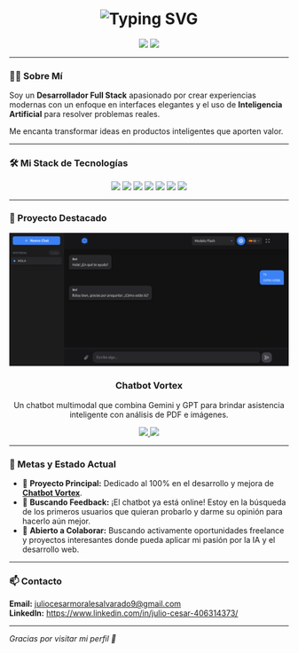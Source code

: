 <h1 align="center">
  <img src="https://readme-typing-svg.demolab.com?font=Fira+Code&pause=1000&color=00C9FF&width=435&lines=Hola,+soy+Victor;Full+Stack+Developer+%26+AI+Enthusiast" alt="Typing SVG" />
</h1>

<p align="center">
  <img src="https://github-readme-stats.vercel.app/api?username=Victor00128&show_icons=true&theme=transparent&hide_rank=true&cache_seconds=86400" width="48%" />
  <img src="https://github-readme-streak-stats.herokuapp.com/?user=Victor00128&theme=transparent"  width="48%" />
</p>

---

### 👨‍💻 Sobre Mí

Soy un **Desarrollador Full Stack** apasionado por crear experiencias modernas con un enfoque en interfaces elegantes y el uso de **Inteligencia Artificial** para resolver problemas reales.

Me encanta transformar ideas en productos inteligentes que aporten valor.

---

### 🛠️ Mi Stack de Tecnologías

<p align="center">
  <img src="https://img.shields.io/badge/HTML5-000?style=for-the-badge&logo=html5&logoColor=00C9FF" />
  <img src="https://img.shields.io/badge/CSS3-000?style=for-the-badge&logo=css3&logoColor=00C9FF" />
  <img src="https://img.shields.io/badge/JavaScript-000?style=for-the-badge&logo=javascript&logoColor=00C9FF" />
  <img src="https://img.shields.io/badge/TypeScript-000?style=for-the-badge&logo=typescript&logoColor=00C9FF" />
  <img src="https://img.shields.io/badge/React-000?style=for-the-badge&logo=react&logoColor=00C9FF" />
  <img src="https://img.shields.io/badge/Next.js-000?style=for-the-badge&logo=next.js&logoColor=00C9FF" />
  <img src="https://img.shields.io/badge/Node.js-000?style=for-the-badge&logo=node.js&logoColor=00C9FF" />
</p>

---

### 🚀 Proyecto Destacado

<div align="center">
  <a href="https://vortex-ia.netlify.app/">
    <img src="https://github.com/Victor00128/Chatbot-Vortex/blob/main/Imagen/Chatbot-Vortex.png?raw=true" width="700" alt="Banner de Vortex Chat" />
  </a>
  
  <h3>Chatbot Vortex</h3>
  <p>Un chatbot multimodal que combina Gemini y GPT para brindar asistencia inteligente con análisis de PDF e imágenes.</p>

  <a href="https://github.com/Victor00128/Chatbot-Vortex">
    <img src="https://img.shields.io/badge/Ver%20Código-000?style=for-the-badge&logo=github&logoColor=00C9FF"/>
  </a>
  <a href="https://vortex-ia.netlify.app/">
    <img src="https://img.shields.io/badge/Probar%20Demo-000?style=for-the-badge&logo=netlify&logoColor=00C9FF"/>
  </a>
</div>

---

### 🎯 Metas y Estado Actual

- 🚀 **Proyecto Principal:** Dedicado al 100% en el desarrollo y mejora de **[Chatbot Vortex](https://github.com/Victor00128/Chatbot-Vortex)**.
- 👥 **Buscando Feedback:** ¡El chatbot ya está online! Estoy en la búsqueda de los primeros usuarios que quieran probarlo y darme su opinión para hacerlo aún mejor.
- 💼 **Abierto a Colaborar:** Buscando activamente oportunidades freelance y proyectos interesantes donde pueda aplicar mi pasión por la IA y el desarrollo web.

---

### 📫 Contacto

**Email:** juliocesarmoralesalvarado9@gmail.com  
**LinkedIn:** https://www.linkedin.com/in/julio-cesar-406314373/

---

*Gracias por visitar mi perfil 🙌*
